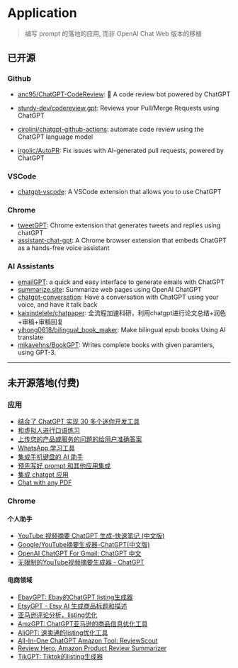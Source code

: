 # Application

> 编写 prompt 的落地的应用, 而非 OpenAI Chat Web 版本的移植

## 已开源
### Github

-   [anc95/ChatGPT-CodeReview](https://github.com/anc95/ChatGPT-CodeReview): 🐥 A code review bot powered by ChatGPT

-   [sturdy-dev/codereview.gpt](https://github.com/sturdy-dev/codereview.gpt): Reviews your Pull/Merge Requests using ChatGPT

-   [cirolini/chatgpt-github-actions](https://github.com/cirolini/chatgpt-github-actions): automate code review using the ChatGPT language model
-   [irgolic/AutoPR](https://github.com/irgolic/AutoPR): Fix issues with AI-generated pull requests, powered by ChatGPT

### VSCode

-   [chatgpt-vscode](https://github.com/mpociot/chatgpt-vscode): A VSCode extension that allows you to use ChatGPT

### Chrome

-   [tweetGPT](https://github.com/yaroslav-n/tweetGPT): Chrome extension that generates tweets and replies using chatGPT
-   [assistant-chat-gpt](https://github.com/idosal/assistant-chat-gpt): A Chrome browser extension that embeds ChatGPT as a hands-free voice assistant

### AI Assistants

-   [emailGPT](https://github.com/lucasmccabe/emailGPT): a quick and easy interface to generate emails with ChatGPT
-   [summarize.site](https://github.com/clmnin/summarize.site): Summarize web pages using OpenAI ChatGPT
-   [chatgpt-conversation](https://github.com/platelminto/chatgpt-conversation): Have a conversation with ChatGPT using your voice, and have it talk back
-   [kaixindelele/chatpaper](https://github.com/kaixindelele/chatpaper): 全流程加速科研，利用chatgpt进行论文总结+润色+审稿+审稿回复
-   [yihong0618/bilingual_book_maker](https://github.com/yihong0618/bilingual_book_maker): Make bilingual epub books Using AI translate
-   [mikavehns/BookGPT](https://github.com/mikavehns/BookGPT): Writes complete books with given paramters, using GPT-3.



---


## 未开源落地(付费)

### 应用

-   [结合了 ChatGPT 实现 30 多个迷你开发工具](https://www.getdevkit.com/)
-   [和虚拟人进行口语练习](https://praktika.ai)
-   [上传您的产品或服务的问题的给用户准确答案](https://ingestai.io/)
-   [WhatsApp 学习工具](https://wagpt.io/)
-   [集成手机键盘的 AI 助手](https://www.zeeno.ai/)
-   [预先写好 prompt 和其他应用集成](https://atua.app/)
-   [集成 chatgpt 应用](https://www.chataiapps.com/)
-   [Chat with any PDF](https://www.chatpdf.com/)

### Chrome

#### 个人助手

-   [YouTube 视频摘要 ChatGPT 生成-快速笔记 (中文版)](https://chrome.google.com/webstore/detail/youtube-summary-with-chat/baecjmoceaobpnffgnlkloccenkoibbb)
-   [Google/YouTube摘要生成器-ChatGPT(中文版)](https://chrome.google.com/webstore/detail/summary-for-googleyoutube/gfecljmddkaiphnmhgaeekgkadnooafb)
-   [OpenAI ChatGPT For Gmail: ChatGPT 中文](https://chrome.google.com/webstore/detail/open-ai-chatgpt-for-gmail/abekedpmkgndeflcidpkkddapnjnocjp)
-   [无限制的YouTube视频摘要生成器 - ChatGPT](https://chrome.google.com/webstore/detail/youtube-summary-chatgpt-u/eelolnalmpdjemddgmpnmobdhnglfpje)


#### 电商领域

-   [EbayGPT: Ebay的ChatGPT listing生成器](https://chrome.google.com/webstore/detail/ebaygpt-chatgpt-ebay-list/cbmmciaanapafchagldbcoiegcajgepo)
-   [EtsyGPT - Etsy AI 生成商品标题和描述](https://chrome.google.com/webstore/detail/etsygpt-etsy-listing-opti/khjklhhhlnbeponjimmaoeefcpgbpgna)
-   [亚马逊评论分析，listing优化](https://chrome.google.com/webstore/detail/shopon-chatgpt-for-amazon/ibmcnigmfbokholfjfembnkfmnpdlnli)
-   [AmzGPT: ChatGPT亚马逊的商品信息优化工具](https://chrome.google.com/webstore/detail/amzgpt-amazon-listing-edi/jijophmdjdapikfmbckmhhiheghkgoee)
-   [AliGPT: 速卖通的listing优化工具](https://chrome.google.com/webstore/detail/aligpt-aliexpress-listing/dlbmngbbcpeofkcadbglihfdndjbefce)
-   [All-In-One ChatGPT Amazon Tool: ReviewScout](https://chrome.google.com/webstore/detail/all-in-one-chatgpt-amazon/baoplplmjnbbdmjgkcfakajdiikpaeln)
-   [Review Hero, Amazon Product Review Summarizer](https://chrome.google.com/webstore/detail/review-hero-amazon-produc/oolcapmkeabkpnebkpdmdkfhokbjmien)
-   [TikGPT: Tiktok的listing生成器](https://chrome.google.com/webstore/detail/tikgpt-tiktok-listing-opt/bhbjjhpgpiljcinblahaeaijeofhknka)

